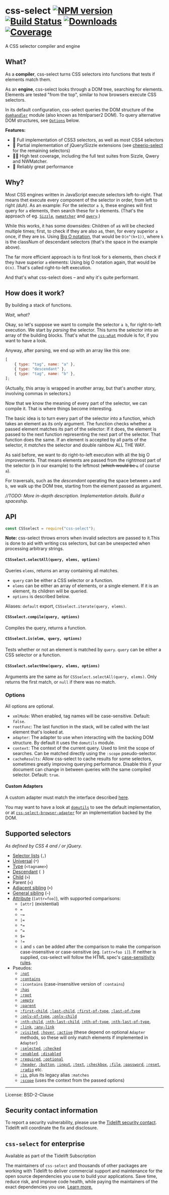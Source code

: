 # css-select [![NPM version](http://img.shields.io/npm/v/css-select.svg)](https://npmjs.org/package/css-select) [![Build Status](https://travis-ci.com/fb55/css-select.svg?branch=master)](http://travis-ci.com/fb55/css-select) [![Downloads](https://img.shields.io/npm/dm/css-select.svg)](https://npmjs.org/package/css-select) [![Coverage](https://coveralls.io/repos/fb55/css-select/badge.svg?branch=master)](https://coveralls.io/r/fb55/css-select)

A CSS selector compiler and engine

## What?

As a **compiler**, css-select turns CSS selectors into functions that tests if
elements match them.

As an **engine**, css-select looks through a DOM tree, searching for elements.
Elements are tested "from the top", similar to how browsers execute CSS
selectors.

In its default configuration, css-select queries the DOM structure of the
[`domhandler`](https://github.com/fb55/domhandler) module (also known as
htmlparser2 DOM). To query alternative DOM structures, see [`Options`](#options)
below.

**Features:**

-   🔬 Full implementation of CSS3 selectors, as well as most CSS4 selectors
-   🧪 Partial implementation of jQuery/Sizzle extensions (see
    [cheerio-select](https://github.com/cheeriojs/cheerio-select) for the
    remaining selectors)
-   🧑‍🔬 High test coverage, including the full test suites from Sizzle, Qwery and
    NWMatcher.
-   🥼 Reliably great performance

## Why?

Most CSS engines written in JavaScript execute selectors left-to-right. That
means thet execute every component of the selector in order, from left to right
_(duh)_. As an example: For the selector `a b`, these engines will first query
for `a` elements, then search these for `b` elements. (That's the approach of
eg. [`Sizzle`](https://github.com/jquery/sizzle),
[`nwmatcher`](https://github.com/dperini/nwmatcher/) and
[`qwery`](https://github.com/ded/qwery).)

While this works, it has some downsides: Children of `a`s will be checked
multiple times; first, to check if they are also `a`s, then, for every superior
`a` once, if they are `b`s. Using
[Big O notation](http://en.wikipedia.org/wiki/Big_O_notation), that would be
`O(n^(k+1))`, where `k` is the classNum of descendant selectors (that's the space
in the example above).

The far more efficient approach is to first look for `b` elements, then check if
they have superior `a` elements: Using big O notation again, that would be
`O(n)`. That's called right-to-left execution.

And that's what css-select does – and why it's quite performant.

## How does it work?

By building a stack of functions.

_Wait, what?_

Okay, so let's suppose we want to compile the selector `a b`, for right-to-left
execution. We start by _parsing_ the selector. This turns the selector into an
array of the building blocks. That's what the
[`css-what`](https://github.com/fb55/css-what) module is for, if you want to
have a look.

Anyway, after parsing, we end up with an array like this one:

```js
[
    { type: "tag", name: "a" },
    { type: "descendant" },
    { type: "tag", name: "b" },
];
```

(Actually, this array is wrapped in another array, but that's another story,
involving commas in selectors.)

Now that we know the meaning of every part of the selector, we can compile it.
That is where things become interesting.

The basic idea is to turn every part of the selector into a function, which
takes an element as its only argument. The function checks whether a passed
element matches its part of the selector: If it does, the element is passed to
the next function representing the next part of the selector. That function does
the same. If an element is accepted by all parts of the selector, it _matches_
the selector and double rainbow ALL THE WAY.

As said before, we want to do right-to-left execution with all the big O
improvements. That means elements are passed from the rightmost part of the
selector (`b` in our example) to the leftmost (~~which would be `c`~~ of course
`a`).

For traversals, such as the _descendant_ operating the space between `a` and
`b`, we walk up the DOM tree, starting from the element passed as argument.

_//TODO: More in-depth description. Implementation details. Build a spaceship._

## API

```js
const CSSselect = require("css-select");
```

**Note:** css-select throws errors when invalid selectors are passed to it.This
is done to aid with writing css selectors, but can be unexpected when processing
arbitrary strings.

#### `CSSselect.selectAll(query, elems, options)`

Queries `elems`, returns an array containing all matches.

-   `query` can be either a CSS selector or a function.
-   `elems` can be either an array of elements, or a single element. If it is an
    element, its children will be queried.
-   `options` is described below.

Aliases: `default` export, `CSSselect.iterate(query, elems)`.

#### `CSSselect.compile(query, options)`

Compiles the query, returns a function.

#### `CSSselect.is(elem, query, options)`

Tests whether or not an element is matched by `query`. `query` can be either a
CSS selector or a function.

#### `CSSselect.selectOne(query, elems, options)`

Arguments are the same as for `CSSselect.selectAll(query, elems)`. Only returns
the first match, or `null` if there was no match.

### Options

All options are optional.

-   `xmlMode`: When enabled, tag names will be case-sensitive. Default: `false`.
-   `rootFunc`: The last function in the stack, will be called with the last
    element that's looked at.
-   `adapter`: The adapter to use when interacting with the backing DOM
    structure. By default it uses the `domutils` module.
-   `context`: The context of the current query. Used to limit the scope of
    searches. Can be matched directly using the `:scope` pseudo-selector.
-   `cacheResults`: Allow css-select to cache results for some selectors,
    sometimes greatly improving querying performance. Disable this if your
    document can change in between queries with the same compiled selector.
    Default: `true`.

#### Custom Adapters

A custom adapter must match the interface described
[here](https://github.com/fb55/css-select/blob/1aa44bdd64aaf2ebdfd7f338e2e76bed36521957/src/types.ts#L6-L96).

You may want to have a look at [`domutils`](https://github.com/fb55/domutils) to
see the default implementation, or at
[`css-select-browser-adapter`](https://github.com/nrkn/css-select-browser-adapter/blob/master/index.js)
for an implementation backed by the DOM.

## Supported selectors

_As defined by CSS 4 and / or jQuery._

-   [Selector lists](https://developer.mozilla.org/en-US/docs/Web/CSS/Selector_list)
    (`,`)
-   [Universal](https://developer.mozilla.org/en-US/docs/Web/CSS/Universal_selectors)
    (`*`)
-   [Type](https://developer.mozilla.org/en-US/docs/Web/CSS/Type_selectors)
    (`<tagname>`)
-   [Descendant](https://developer.mozilla.org/en-US/docs/Web/CSS/Descendant_combinator)
    (` `)
-   [Child](https://developer.mozilla.org/en-US/docs/Web/CSS/Child_combinator)
    (`>`)
-   Parent (`<`)
-   [Adjacent sibling](https://developer.mozilla.org/en-US/docs/Web/CSS/Adjacent_sibling_combinator)
    (`+`)
-   [General sibling](https://developer.mozilla.org/en-US/docs/Web/CSS/General_sibling_combinator)
    (`~`)
-   [Attribute](https://developer.mozilla.org/en-US/docs/Web/CSS/Attribute_selectors)
    (`[attr=foo]`), with supported comparisons:
    -   `[attr]` (existential)
    -   `=`
    -   `~=`
    -   `|=`
    -   `*=`
    -   `^=`
    -   `$=`
    -   `!=`
    -   `i` and `s` can be added after the comparison to make the comparison
        case-insensitive or case-sensitive (eg. `[attr=foo i]`). If neither is
        supplied, css-select will follow the HTML spec's
        [case-sensitivity rules](https://html.spec.whatwg.org/multipage/semantics-other.html#case-sensitivity-of-selectors).
-   Pseudos:
    -   [`:not`](https://developer.mozilla.org/en-US/docs/Web/CSS/:not)
    -   [`:contains`](https://api.jquery.com/contains-selector)
    -   `:icontains` (case-insensitive version of `:contains`)
    -   [`:has`](https://developer.mozilla.org/en-US/docs/Web/CSS/:has)
    -   [`:root`](https://developer.mozilla.org/en-US/docs/Web/CSS/:root)
    -   [`:empty`](https://developer.mozilla.org/en-US/docs/Web/CSS/:empty)
    -   [`:parent`](https://api.jquery.com/parent-selector)
    -   [`:first-child`](https://developer.mozilla.org/en-US/docs/Web/CSS/:first-child),
        [`:last-child`](https://developer.mozilla.org/en-US/docs/Web/CSS/:last-child),
        [`:first-of-type`](https://developer.mozilla.org/en-US/docs/Web/CSS/:first-of-type),
        [`:last-of-type`](https://developer.mozilla.org/en-US/docs/Web/CSS/:last-of-type)
    -   [`:only-of-type`](https://developer.mozilla.org/en-US/docs/Web/CSS/:only-of-type),
        [`:only-child`](https://developer.mozilla.org/en-US/docs/Web/CSS/:only-child)
    -   [`:nth-child`](https://developer.mozilla.org/en-US/docs/Web/CSS/:nth-child),
        [`:nth-last-child`](https://developer.mozilla.org/en-US/docs/Web/CSS/:nth-last-child),
        [`:nth-of-type`](https://developer.mozilla.org/en-US/docs/Web/CSS/:nth-of-type),
        [`:nth-last-of-type`](https://developer.mozilla.org/en-US/docs/Web/CSS/:nth-last-of-type),
    -   [`:link`](https://developer.mozilla.org/en-US/docs/Web/CSS/:link),
        [`:any-link`](https://developer.mozilla.org/en-US/docs/Web/CSS/:any-link)
    -   [`:visited`](https://developer.mozilla.org/en-US/docs/Web/CSS/:visited),
        [`:hover`](https://developer.mozilla.org/en-US/docs/Web/CSS/:hover),
        [`:active`](https://developer.mozilla.org/en-US/docs/Web/CSS/:active)
        (these depend on optional `Adapter` methods, so these will only match
        elements if implemented in `Adapter`)
    -   [`:selected`](https://api.jquery.com/selected-selector),
        [`:checked`](https://developer.mozilla.org/en-US/docs/Web/CSS/:checked)
    -   [`:enabled`](https://developer.mozilla.org/en-US/docs/Web/CSS/:enabled),
        [`:disabled`](https://developer.mozilla.org/en-US/docs/Web/CSS/:disabled)
    -   [`:required`](https://developer.mozilla.org/en-US/docs/Web/CSS/:required),
        [`:optional`](https://developer.mozilla.org/en-US/docs/Web/CSS/:optional)
    -   [`:header`](https://api.jquery.com/header-selector),
        [`:button`](https://api.jquery.com/button-selector),
        [`:input`](https://api.jquery.com/input-selector),
        [`:text`](https://api.jquery.com/text-selector),
        [`:checkbox`](https://api.jquery.com/checkbox-selector),
        [`:file`](https://api.jquery.com/file-selector),
        [`:password`](https://api.jquery.com/password-selector),
        [`:reset`](https://api.jquery.com/reset-selector),
        [`:radio`](https://api.jquery.com/radio-selector) etc.
    -   [`:is`](https://developer.mozilla.org/en-US/docs/Web/CSS/:is), plus its
        legacy alias `:matches`
    -   [`:scope`](https://developer.mozilla.org/en-US/docs/Web/CSS/:scope)
        (uses the context from the passed options)

---

License: BSD-2-Clause

## Security contact information

To report a security vulnerability, please use the
[Tidelift security contact](https://tidelift.com/security). Tidelift will
coordinate the fix and disclosure.

## `css-select` for enterprise

Available as part of the Tidelift Subscription

The maintainers of `css-select` and thousands of other packages are working with
Tidelift to deliver commercial support and maintenance for the open source
dependencies you use to build your applications. Save time, reduce risk, and
improve code health, while paying the maintainers of the exact dependencies you
use.
[Learn more.](https://tidelift.com/subscription/pkg/npm-css-select?utm_source=npm-css-select&utm_medium=referral&utm_campaign=enterprise&utm_term=repo)
